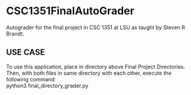 # CSC1351FinalAutoGrader
 Autograder for the final project in CSC 1351 at LSU as taught by Steven R Brandt.

## USE CASE

To use this application, place in directory above Final Project Directories. Then, with both files in same directory with each other, execute the following command:  
python3 final_directory_grader.py
